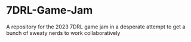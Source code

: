 # 7DRL-Game-Jam
A repository for the 2023 7DRL game jam in a desperate attempt to get a bunch of sweaty nerds to work collaboratively 
